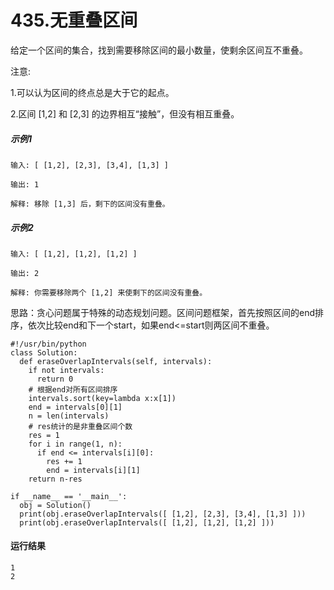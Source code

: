 # 435.无重叠区间
给定一个区间的集合，找到需要移除区间的最小数量，使剩余区间互不重叠。

注意:

1.可以认为区间的终点总是大于它的起点。

2.区间 [1,2] 和 [2,3] 的边界相互“接触”，但没有相互重叠。

##### 示例1
    输入: [ [1,2], [2,3], [3,4], [1,3] ]

    输出: 1

    解释: 移除 [1,3] 后，剩下的区间没有重叠。

##### 示例2
    输入: [ [1,2], [1,2], [1,2] ]

    输出: 2

    解释: 你需要移除两个 [1,2] 来使剩下的区间没有重叠。

思路：贪心问题属于特殊的动态规划问题。区间问题框架，首先按照区间的end排序，依次比较end和下一个start，如果end<=start则两区间不重叠。

    #!/usr/bin/python
    class Solution:
      def eraseOverlapIntervals(self, intervals):
        if not intervals:
          return 0
        # 根据end对所有区间排序
        intervals.sort(key=lambda x:x[1])
        end = intervals[0][1]
        n = len(intervals)
        # res统计的是非重叠区间个数
        res = 1
        for i in range(1, n):
          if end <= intervals[i][0]:
            res += 1
            end = intervals[i][1]
        return n-res

    if __name__ == '__main__':
      obj = Solution()
      print(obj.eraseOverlapIntervals([ [1,2], [2,3], [3,4], [1,3] ]))
      print(obj.eraseOverlapIntervals([ [1,2], [1,2], [1,2] ]))

#### 运行结果
    1
    2
